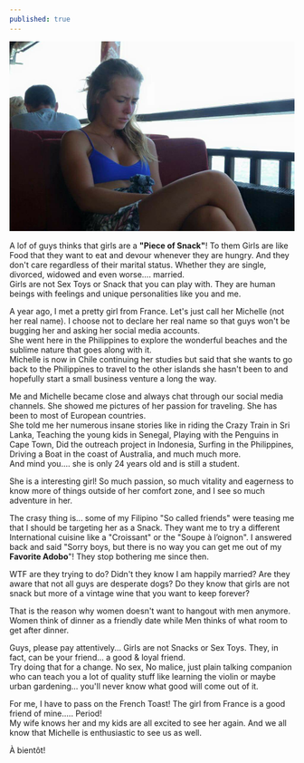 ```yaml
---
published: true
---
```

![French Toast](/images/Maud.jpg)

A lof of guys thinks that girls are a **"Piece of Snack"**! To them Girls are like Food that they want to eat and devour whenever they are hungry. And they don't care regardless of their marital status. Whether they are  single, divorced, widowed and even worse.... married.   
Girls are not Sex Toys or Snack that you can play with. They are human beings with feelings and unique personalities like you and me.

A year ago, I met a pretty girl from France. Let's just call her Michelle (not her real name). I choose not to declare her real name so that guys won't be bugging her and asking her social media accounts.   
She went here in the Philippines to explore the wonderful beaches and the sublime nature that goes along with it.   
Michelle is now in Chile continuing her studies but said that she wants to go back to the Philippines to travel to the other islands she hasn't been to and hopefully start a small business venture a long the way.

Me and Michelle became close and always chat through our social media channels. She showed me pictures of her passion for traveling. She has been to most of European countries.   
She told me her numerous insane stories like in riding the Crazy Train in Sri Lanka, Teaching the young kids in Senegal, Playing with the Penguins in Cape Town, Did the outreach project in Indonesia, Surfing in the Philippines, Driving a Boat in the coast of Australia, and much much more.   
And mind you.... she is only 24 years old and is still a student. 

She is a interesting girl! So much passion, so much vitality and eagerness to know more of things outside of her comfort zone, and I see so much adventure in her.    

The crasy thing is... some of my Filipino "So called friends" were teasing me that I should be targeting her as a Snack. They want me to try a different International cuisine like a "Croissant" or 
the "Soupe à l’oignon". I answered back and said "Sorry boys, but there is no way you can get me out of  my **Favorite Adobo**"!
They stop bothering me since then.

WTF are they trying to do? Didn't they know I am happily married? Are they aware that not all guys are desperate dogs? Do they know that girls are not snack but more of a vintage wine that you want to keep forever?

That is the reason why women doesn't want to hangout with men anymore. Women think of dinner as a friendly date while Men thinks of what room to get after dinner.

Guys, please pay attentively... Girls are not Snacks or Sex Toys. They, in fact, can be your friend... a good & loyal friend.   
Try doing that for a change. No sex, No malice, just plain talking companion who can teach you a lot of quality stuff like learning the violin or maybe urban gardening... you'll never know what good will come out of it.

For me, I have to pass on the French Toast! The girl from France is a good friend of mine..... Period!  
My wife knows her and my kids are all excited to see her again. And we all know that Michelle is enthusiastic to see us as well.    

À bientôt!

